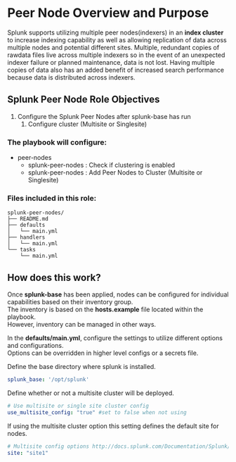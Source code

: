 # Peer Node Overview and Purpose

Splunk supports utilizing multiple peer nodes(indexers) in an **index cluster** to increase indexing capability as well as allowing replication of data across multiple nodes and potential different sites.
Multiple, redundant copies of rawdata files live across multiple indexers so in the event of an unexpected indexer failure or planned maintenance, data is not lost.
Having multiple copies of data also has an added benefit of increased search performance because data is distributed across indexers.

## Splunk Peer Node Role Objectives

1. Configure the Splunk Peer Nodes after splunk-base has run
    1. Configure cluster (Multisite or Singlesite)

### The playbook will configure:
  - peer-nodes
    - splunk-peer-nodes : Check if clustering is enabled
    - splunk-peer-nodes : Add Peer Nodes to Cluster (Multisite or Singlesite)

### Files included in this role:

    splunk-peer-nodes/
    ├── README.md
    ├── defaults
    │   └── main.yml
    ├── handlers
    │   └── main.yml
    └── tasks
        └── main.yml

## How does this work?

Once **splunk-base** has been applied, nodes can be configured for individual capabilities based on their inventory group.  
The inventory is based on the **hosts.example** file located within the playbook.  
However, inventory can be managed in other ways.

In the **defaults/main.yml**, configure the settings to utilize different options and configurations.  
Options can be overridden in higher level configs or a secrets file.

Define the base directory where splunk is installed.
```yaml
splunk_base: '/opt/splunk'
```

Define whether or not a multisite cluster will be deployed.
```yaml
# Use multisite or single site cluster config
use_multisite_config: "true" #set to false when not using
```

If using the multisite cluster option this setting defines the default site for nodes.
```yaml
# Multisite config options http://docs.splunk.com/Documentation/Splunk/7.1.0/Indexer/MultisiteCLI
site: "site1"
```